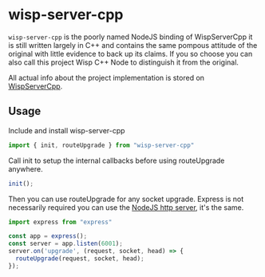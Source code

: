 # wisp-server-cpp
`wisp-server-cpp` is the poorly named NodeJS binding of WispServerCpp it is still written largely in C++ and contains the same pompous attitude of the original with little evidence to back up its claims. If you so choose you can also call this project Wisp C++ Node to distinguish it from the original.

All actual info about the project implementation is stored on [WispServerCpp](https://github.com/FoxMoss/WispServerCpp).

## Usage

Include and install wisp-server-cpp
```js
import { init, routeUpgrade } from "wisp-server-cpp"
```

Call init to setup the internal callbacks before using routeUpgrade anywhere.
```js
init();
```

Then you can use routeUpgrade for any socket upgrade. Express is not necessarily required you can use the [NodeJS http server](https://nodejs.org/api/http.html#class-httpserver), it's the same.
```js
import express from "express"

const app = express();
const server = app.listen(6001);
server.on('upgrade', (request, socket, head) => {
  routeUpgrade(request, socket, head);
});
```
